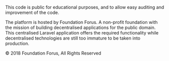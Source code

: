 This code is public for educational purposes, and to allow easy auditing and improvement of the code.

The platform is hosted by Foundation Forus. A non-profit foundation with the mission of building decentralised applications for the public domain. This centralised Laravel application offers the required functionality while decentralised technologies are still too immature to be taken into production.

© 2018 Foundation Forus, All Rights Reserved

